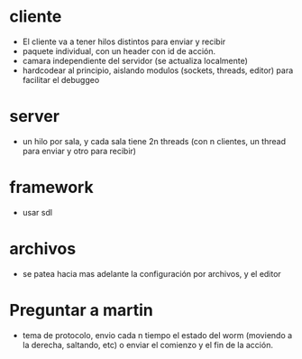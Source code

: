  # cliente
   * El cliente va a tener hilos distintos para enviar y recibir
   * paquete individual, con un header con id de acción.
   * camara independiente del servidor (se actualiza localmente)
   * hardcodear al principio, aislando modulos (sockets, threads, editor) para facilitar el debuggeo
 # server
   *  un hilo por sala, y cada sala tiene 2n threads (con n clientes, un thread para enviar y otro para recibir)
 # framework
   * usar sdl
 # archivos
   * se patea hacia mas adelante la configuración por archivos, y el editor
# Preguntar a martin
   * tema de protocolo, envio cada n tiempo el estado del worm (moviendo a la derecha, saltando, etc) o enviar el comienzo y el fin de la acción.